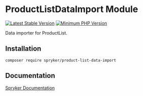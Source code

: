 # ProductListDataImport Module
[![Latest Stable Version](https://poser.pugx.org/spryker/product-list-data-import/v/stable.svg)](https://packagist.org/packages/spryker/product-list-data-import)
[![Minimum PHP Version](https://img.shields.io/badge/php-%3E%3D%207.4-8892BF.svg)](https://php.net/)

Data importer for ProductList.

## Installation

```
composer require spryker/product-list-data-import
```

## Documentation

[Spryker Documentation](https://academy.spryker.com/developing_with_spryker/module_guide/modules.html)
